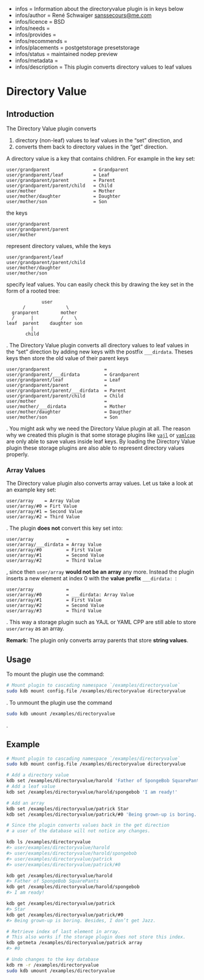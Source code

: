 - infos = Information about the directoryvalue plugin is in keys below
- infos/author = René Schwaiger <sanssecours@me.com>
- infos/licence = BSD
- infos/needs =
- infos/provides =
- infos/recommends =
- infos/placements = postgetstorage presetstorage
- infos/status = maintained nodep preview
- infos/metadata =
- infos/description = This plugin converts directory values to leaf values

# Directory Value

## Introduction

The Directory Value plugin converts

1. directory (non-leaf) values to leaf values in the “set” direction, and
2. converts them back to directory values in the “get” direction.

A directory value is a key that contains children. For example in the key set:

```
user/grandparent                = Grandparent
user/grandparent/leaf           = Leaf
user/grandparent/parent         = Parent
user/grandparent/parent/child   = Child
user/mother                     = Mother
user/mother/daughter            = Daughter
user/mother/son                 = Son
```

the keys

```
user/grandparent
user/grandparent/parent
user/mother
```

represent directory values, while the keys

```
user/grandparent/leaf
user/grandparent/parent/child
user/mother/daughter
user/mother/son
```

specify leaf values. You can easily check this by drawing the key set in the form of a rooted tree:

```
             user
      /               \
  granparent        mother
  /      |          /    \
leaf  parent    daughter son
         |
       child
```

. The Directory Value plugin converts all directory values to leaf values in the “set” direction by adding new keys with the postfix
`___dirdata`. Theses keys then store the old value of their parent keys

```
user/grandparent                    =
user/grandparent/___dirdata         = Grandparent
user/grandparent/leaf               = Leaf
user/grandparent/parent             =
user/grandparent/parent/___dirdata  = Parent
user/grandparent/parent/child       = Child
user/mother                         =
user/mother/___dirdata              = Mother
user/mother/daughter                = Daugther
user/mother/son                     = Son
```

. You might ask why we need the Directory Value plugin at all. The reason why we created this plugin is that some storage plugins like
[`yajl`](../yajl/README.md) or [`yamlcpp`](../yajl/README.md) are only able to save values inside leaf keys. By loading the Directory Value
plugin these storage plugins are also able to represent directory values properly.

### Array Values

The Directory value plugin also converts array values. Let us take  a look at an example key set:

```
user/array    = Array Value
user/array/#0 = Firt Value
user/array/#1 = Second Value
user/array/#2 = Third Value
```

. The plugin **does not** convert this key set into:

```
user/array            =
user/array/___dirdata = Array Value
user/array/#0         = First Value
user/array/#1         = Second Value
user/array/#2         = Third Value
```

, since then `user/array` **would not be an array** any more. Instead the plugin inserts a new element at index 0 with the **value prefix**
`___dirdata: `:

```
user/array            =
user/array/#0         = ___dirdata: Array Value
user/array/#1         = First Value
user/array/#2         = Second Value
user/array/#3         = Third Value
```

. This way a storage plugin such as YAJL or YAML CPP are still able to store `user/array` as an array.

**Remark:** The plugin only converts array parents that store **string values**.

## Usage

To mount the plugin use the command:

```sh
# Mount plugin to cascading namespace `/examples/directoryvalue`
sudo kdb mount config.file /examples/directoryvalue directoryvalue
```

. To unmount the plugin use the command

```sh
sudo kdb umount /examples/directoryvalue
```

.

## Example

```sh
# Mount plugin to cascading namespace `/examples/directoryvalue`
sudo kdb mount config.file /examples/directoryvalue directoryvalue

# Add a directory value
kdb set /examples/directoryvalue/harold 'Father of SpongeBob SquarePants'
# Add a leaf value
kdb set /examples/directoryvalue/harold/spongebob 'I am ready!'

# Add an array
kdb set /examples/directoryvalue/patrick Star
kdb set /examples/directoryvalue/patrick/#0 'Being grown-up is boring. Besides, I don’t get Jazz.'

# Since the plugin converts values back in the get direction
# a user of the database will not notice any changes.

kdb ls /examples/directoryvalue
#> user/examples/directoryvalue/harold
#> user/examples/directoryvalue/harold/spongebob
#> user/examples/directoryvalue/patrick
#> user/examples/directoryvalue/patrick/#0

kdb get /examples/directoryvalue/harold
#> Father of SpongeBob SquarePants
kdb get /examples/directoryvalue/harold/spongebob
#> I am ready!

kdb get /examples/directoryvalue/patrick
#> Star
kdb get /examples/directoryvalue/patrick/#0
#> Being grown-up is boring. Besides, I don’t get Jazz.

# Retrieve index of last element in array.
# This also works if the storage plugin does not store this index.
kdb getmeta /examples/directoryvalue/patrick array
#> #0

# Undo changes to the key database
kdb rm -r /examples/directoryvalue
sudo kdb umount /examples/directoryvalue
```
